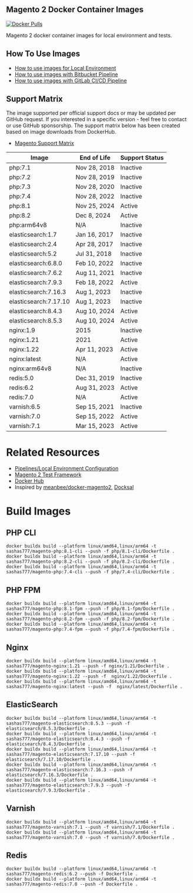## Magento 2 Docker Container Images

[![Docker Pulls][ico-downloads]][link-dockerhub]

Magento 2 docker container images for local environment and tests.

## How To Use Images

- [How to use images for Local Environment](https://github.com/sashas777/magento-docker-pipelines/wiki/Docker-Local-Environment-For-A-New-Project)
- [How to use images with Bitbucket Pipeline](https://github.com/sashas777/magento-docker-pipelines/wiki/Bitbucket-Pipeline)
- [How to use images with GitLab CI/CD Pipeline](https://github.com/sashas777/magento-docker-pipelines/wiki/GitLab-CI-CD-Pipeline)

## Support Matrix
The image supported per official support docs or may be updated per GitHub request.
If you interested in a specific version - feel free to contact or use GitHub sponsorship.
The support matrix below has been created based on image downloads from DockerHub.

- [Magento Support Matrix](https://experienceleague.adobe.com/docs/commerce-operations/installation-guide/system-requirements.html)


| Image                 | End of Life  | Support Status |
|-----------------------|--------------|----------------|
| php:7.1               | Nov 28, 2018 | Inactive       |
| php:7.2               | Nov 28, 2019 | Inactive       |
| php:7.3               | Nov 28, 2020 | Inactive       |
| php:7.4               | Nov 28, 2022 | Inactive       |
| php:8.1               | Nov 25, 2024 | Active         |
| php:8.2               | Dec 8, 2024  | Active         |
| php:arm64v8           | N/A          | Inactive       |
| elasticsearch:1.7     | Jan 16, 2017 | Inactive       |
| elasticsearch:2.4     | Apr 28, 2017 | Inactive       |
| elasticsearch:5.2     | Jul 31, 2018 | Inactive       |
| elasticsearch:6.8.0   | Feb 10, 2022 | Inactive       |
| elasticsearch:7.6.2   | Aug 11, 2021 | Inactive       |
| elasticsearch:7.9.3   | Feb 18, 2022 | Active         |
| elasticsearch:7.16.3  | Aug 1, 2023  | Inactive       |
| elasticsearch:7.17.10 | Aug 1, 2023  | Inactive       |
| elasticsearch:8.4.3   | Aug 10, 2024 | Active         |
| elasticsearch:8.5.3   | Aug 10, 2024 | Active         |
| nginx:1.9             | 2015         | Inactive       |
| nginx:1.21            | 2021         | Active         |
| nginx:1.22            | Apr 11, 2023 | Active         |
| nginx:latest          | N/A          | Active         |
| nginx:arm64v8         | N/A          | Inactive       |
| redis:5.0             | Dec 31, 2019 | Inactive       |
| redis:6.2             | Aug 31, 2023 | Active         |
| redis:7.0             | N/A          | Active         |
| varnish:6.5           | Sep 15, 2021 | Inactive       |
| varnish:7.0           | Sep 15, 2022 | Active         |
| varnish:7.1           | Mar 15, 2023 | Active         |

# Related Resources

- [Pipelines/Local Environment Configuration](https://github.com/sashas777/magento-docker-pipelines)
- [Magento 2 Test Framework](https://github.com/sashas777/magento2-testing-framework)
- [Docker Hub](https://hub.docker.com/r/sashas777/)
- Inspired by [meanbee/docker-magento2](https://github.com/meanbee/docker-magento2), [Docksal](https://docksal.io/)

[ico-downloads]: https://img.shields.io/docker/pulls/sashas777/magento-php.svg?style=flat-square
[link-dockerhub]: https://hub.docker.com/r/sashas777/

# Build Images
 
## PHP CLI
```shell
docker buildx build --platform linux/amd64,linux/arm64 -t sashas777/magento-php:8.1-cli --push -f php/8.1-cli/Dockerfile .
docker buildx build --platform linux/amd64,linux/arm64 -t sashas777/magento-php:8.2-cli --push -f php/8.2-cli/Dockerfile .
docker buildx build --platform linux/amd64,linux/arm64 -t sashas777/magento-php:7.4-cli --push -f php/7.4-cli/Dockerfile .
```

## PHP FPM
```shell
docker buildx build --platform linux/amd64,linux/arm64 -t sashas777/magento-php:8.1-fpm --push -f php/8.1-fpm/Dockerfile .
docker buildx build --platform linux/amd64,linux/arm64 -t sashas777/magento-php:8.2-fpm --push -f php/8.2-fpm/Dockerfile .
docker buildx build --platform linux/amd64,linux/arm64 -t sashas777/magento-php:7.4-fpm --push -f php/7.4-fpm/Dockerfile .
```

## Nginx
```shell
docker buildx build --platform linux/amd64,linux/arm64 -t sashas777/magento-nginx:1.21 --push -f nginx/1.21/Dockerfile .
docker buildx build --platform linux/amd64,linux/arm64 -t sashas777/magento-nginx:1.22 --push -f  nginx/1.22/Dockerfile .
docker buildx build --platform linux/amd64,linux/arm64 -t sashas777/magento-nginx:latest --push -f  nginx/latest/Dockerfile .
```

## ElasticSearch
```shell
docker buildx build --platform linux/amd64,linux/arm64 -t sashas777/magento-elasticsearch:8.5.3 --push -f elasticsearch/8.5.3/Dockerfile .
docker buildx build --platform linux/amd64,linux/arm64 -t sashas777/magento-elasticsearch:8.4.3 --push -f elasticsearch/8.4.3/Dockerfile .
docker buildx build --platform linux/amd64,linux/arm64 -t sashas777/magento-elasticsearch:7.17.10 --push -f elasticsearch/7.17.10/Dockerfile .
docker buildx build --platform linux/amd64,linux/arm64 -t sashas777/magento-elasticsearch:7.16.3 --push -f elasticsearch/7.16.3/Dockerfile .
docker buildx build --platform linux/amd64,linux/arm64 -t sashas777/magento-elasticsearch:7.9.3 --push -f elasticsearch/7.9.3/Dockerfile .
```

## Varnish
```shell
docker buildx build --platform linux/amd64,linux/arm64 -t sashas777/magento-varnish:7.1 --push -f varnish/7.1/Dockerfile .
docker buildx build --platform linux/amd64,linux/arm64 -t sashas777/magento-varnish:7.0 --push -f varnish/7.0/Dockerfile .
```

## Redis
```shell
docker buildx build --platform linux/amd64,linux/arm64 -t sashas777/magento-redis:6.2 --push -f Dockerfile .
docker buildx build --platform linux/amd64,linux/arm64 -t sashas777/magento-redis:7.0 --push -f Dockerfile .
```